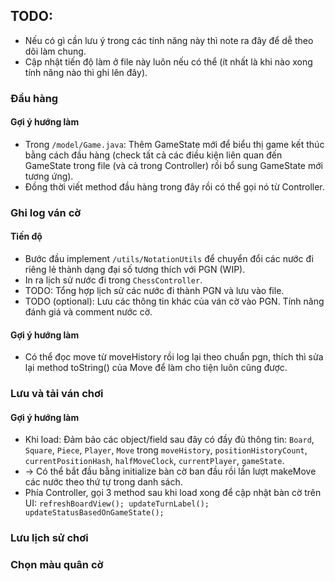 ## TODO:
- Nếu có gì cần lưu ý trong các tính năng này thì note ra đây để dễ theo dõi làm chung.
- Cập nhật tiến độ làm ở file này luôn nếu có thể (ít nhất là khi nào xong tính năng nào thì ghi lên đây).
### Đầu hàng
#### Gợi ý hướng làm
- Trong `/model/Game.java`: Thêm GameState mới để biểu thị game kết thúc bằng cách đầu hàng (check tất cả các điều kiện liên quan đến GameState trong file (và cả trong Controller) rồi bổ sung GameState mới tương ứng).
- Đồng thời viết method đầu hàng trong đây rồi có thể gọi nó từ Controller.
### Ghi log ván cờ
#### Tiến độ
- Bước đầu implement `/utils/NotationUtils` để chuyển đổi các nước đi riêng lẻ thành dạng đại số tương thích với PGN (WIP).
- In ra lịch sử nước đi trong `ChessController`.
- TODO: Tổng hợp lịch sử các nước đi thành PGN và lưu vào file.
- TODO (optional): Lưu các thông tin khác của ván cờ vào PGN. Tính năng đánh giá và comment nước cờ.
#### Gợi ý hướng làm
- Có thể đọc move từ moveHistory rồi log lại theo chuẩn pgn, thích thì sửa lại method toString() của Move để làm cho tiện luôn cũng được.
### Lưu và tải ván chơi
#### Gợi ý hướng làm
- Khi load: Đảm bảo các object/field sau đây có đầy đủ thông tin: `Board`, `Square`, `Piece`, `Player`, `Move` trong `moveHistory`, `positionHistoryCount`, `currentPositionHash`, `halfMoveClock`, `currentPlayer`, `gameState`.
- ->  Có thể bắt đầu bằng initialize bàn cờ ban đầu rồi lần lượt makeMove các nước theo thứ tự trong danh sách.
- Phía Controller, gọi 3 method sau khi load xong để cập nhật bàn cờ trên UI:
`refreshBoardView();
updateTurnLabel();
updateStatusBasedOnGameState();`
### Lưu lịch sử chơi
### Chọn màu quân cờ
